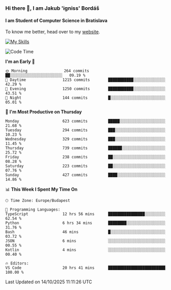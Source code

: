 ### Hi there 👋, I am Jakub 'igniss' Bordáš

#### I am Student of Computer Science in Bratislava
To know me better, head over to my [website](https://bordas.sk).

[![My Skills](https://skillicons.dev/icons?i=js,typescript,html,css,figma,svelte,vue,next,postgresql,nest,express,nodejs)](https://bordas.sk)


<!--START_SECTION:waka-->
![Code Time](http://img.shields.io/badge/Code%20Time-2%2C194%20hrs%2021%20mins-blue)

**I'm an Early 🐤** 

```text
🌞 Morning                264 commits         ██░░░░░░░░░░░░░░░░░░░░░░░   09.19 % 
🌆 Daytime                1215 commits        ███████████░░░░░░░░░░░░░░   42.29 % 
🌃 Evening                1250 commits        ███████████░░░░░░░░░░░░░░   43.51 % 
🌙 Night                  144 commits         █░░░░░░░░░░░░░░░░░░░░░░░░   05.01 % 
```
📅 **I'm Most Productive on Thursday** 

```text
Monday                   623 commits         █████░░░░░░░░░░░░░░░░░░░░   21.68 % 
Tuesday                  294 commits         ███░░░░░░░░░░░░░░░░░░░░░░   10.23 % 
Wednesday                329 commits         ███░░░░░░░░░░░░░░░░░░░░░░   11.45 % 
Thursday                 739 commits         ██████░░░░░░░░░░░░░░░░░░░   25.72 % 
Friday                   238 commits         ██░░░░░░░░░░░░░░░░░░░░░░░   08.28 % 
Saturday                 223 commits         ██░░░░░░░░░░░░░░░░░░░░░░░   07.76 % 
Sunday                   427 commits         ████░░░░░░░░░░░░░░░░░░░░░   14.86 % 
```


📊 **This Week I Spent My Time On** 

```text
🕑︎ Time Zone: Europe/Budapest

💬 Programming Languages: 
TypeScript               12 hrs 56 mins      ████████████████░░░░░░░░░   62.54 % 
Python                   6 hrs 34 mins       ████████░░░░░░░░░░░░░░░░░   31.76 % 
Bash                     46 mins             █░░░░░░░░░░░░░░░░░░░░░░░░   03.72 % 
JSON                     6 mins              ░░░░░░░░░░░░░░░░░░░░░░░░░   00.55 % 
Kotlin                   4 mins              ░░░░░░░░░░░░░░░░░░░░░░░░░   00.40 % 

🔥 Editors: 
VS Code                  20 hrs 41 mins      █████████████████████████   100.00 % 
```


 Last Updated on 14/10/2025 11:11:26 UTC
<!--END_SECTION:waka-->
